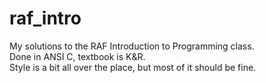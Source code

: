 # raf_intro
  My solutions to the RAF Introduction to Programming class.</br>
  Done in ANSI C, textbook is K&R.</br>
  Style is a bit all over the place, but most of it should be fine.
